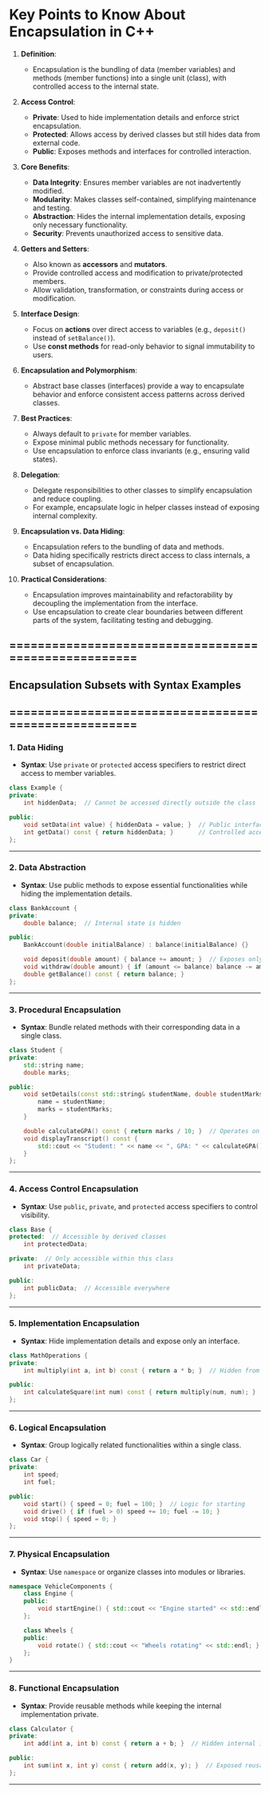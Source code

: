 # Key Points to Know About Encapsulation in C++ 

1. **Definition**:
   - Encapsulation is the bundling of data (member variables) and methods (member functions) into a single unit (class), with controlled access to the internal state.

2. **Access Control**:
   - **Private**: Used to hide implementation details and enforce strict encapsulation.
   - **Protected**: Allows access by derived classes but still hides data from external code.
   - **Public**: Exposes methods and interfaces for controlled interaction.

3. **Core Benefits**:
   - **Data Integrity**: Ensures member variables are not inadvertently modified.
   - **Modularity**: Makes classes self-contained, simplifying maintenance and testing.
   - **Abstraction**: Hides the internal implementation details, exposing only necessary functionality.
   - **Security**: Prevents unauthorized access to sensitive data.

4. **Getters and Setters**:
   - Also known as **accessors** and **mutators**.
   - Provide controlled access and modification to private/protected members.
   - Allow validation, transformation, or constraints during access or modification.

5. **Interface Design**:
   - Focus on **actions** over direct access to variables (e.g., `deposit()` instead of `setBalance()`).
   - Use **const methods** for read-only behavior to signal immutability to users.

6. **Encapsulation and Polymorphism**:
   - Abstract base classes (interfaces) provide a way to encapsulate behavior and enforce consistent access patterns across derived classes.

7. **Best Practices**:
   - Always default to `private` for member variables.
   - Expose minimal public methods necessary for functionality.
   - Use encapsulation to enforce class invariants (e.g., ensuring valid states).

8. **Delegation**:
   - Delegate responsibilities to other classes to simplify encapsulation and reduce coupling.
   - For example, encapsulate logic in helper classes instead of exposing internal complexity.

9. **Encapsulation vs. Data Hiding**:
   - Encapsulation refers to the bundling of data and methods.
   - Data hiding specifically restricts direct access to class internals, a subset of encapsulation.

10. **Practical Considerations**:
    - Encapsulation improves maintainability and refactorability by decoupling the implementation from the interface.
    - Use encapsulation to create clear boundaries between different parts of the system, facilitating testing and debugging.


=====================================================
---
## Encapsulation Subsets with Syntax Examples
=====================================================
---


### **1. Data Hiding**
- **Syntax**: Use `private` or `protected` access specifiers to restrict direct access to member variables.

```cpp
class Example {
private:
    int hiddenData;  // Cannot be accessed directly outside the class

public:
    void setData(int value) { hiddenData = value; }  // Public interface
    int getData() const { return hiddenData; }       // Controlled access
};
```

---

### **2. Data Abstraction**
- **Syntax**: Use public methods to expose essential functionalities while hiding the implementation details.

```cpp
class BankAccount {
private:
    double balance;  // Internal state is hidden

public:
    BankAccount(double initialBalance) : balance(initialBalance) {}

    void deposit(double amount) { balance += amount; }  // Exposes only what user needs
    void withdraw(double amount) { if (amount <= balance) balance -= amount; }
    double getBalance() const { return balance; }
};
```

---

### **3. Procedural Encapsulation**
- **Syntax**: Bundle related methods with their corresponding data in a single class.

```cpp
class Student {
private:
    std::string name;
    double marks;

public:
    void setDetails(const std::string& studentName, double studentMarks) {
        name = studentName;
        marks = studentMarks;
    }

    double calculateGPA() const { return marks / 10; }  // Operates on encapsulated data
    void displayTranscript() const {
        std::cout << "Student: " << name << ", GPA: " << calculateGPA() << std::endl;
    }
};
```

---

### **4. Access Control Encapsulation**
- **Syntax**: Use `public`, `private`, and `protected` access specifiers to control visibility.

```cpp
class Base {
protected:  // Accessible by derived classes
    int protectedData;

private:  // Only accessible within this class
    int privateData;

public:
    int publicData;  // Accessible everywhere
};
```

---

### **5. Implementation Encapsulation**
- **Syntax**: Hide implementation details and expose only an interface.

```cpp
class MathOperations {
private:
    int multiply(int a, int b) const { return a * b; }  // Hidden from the user

public:
    int calculateSquare(int num) const { return multiply(num, num); }  // Public interface
};
```

---

### **6. Logical Encapsulation**
- **Syntax**: Group logically related functionalities within a single class.

```cpp
class Car {
private:
    int speed;
    int fuel;

public:
    void start() { speed = 0; fuel = 100; }  // Logic for starting
    void drive() { if (fuel > 0) speed += 10; fuel -= 10; }
    void stop() { speed = 0; }
};
```

---

### **7. Physical Encapsulation**
- **Syntax**: Use `namespace` or organize classes into modules or libraries.

```cpp
namespace VehicleComponents {
    class Engine {
    public:
        void startEngine() { std::cout << "Engine started" << std::endl; }
    };

    class Wheels {
    public:
        void rotate() { std::cout << "Wheels rotating" << std::endl; }
    };
}
```

---

### **8. Functional Encapsulation**
- **Syntax**: Provide reusable methods while keeping the internal implementation private.

```cpp
class Calculator {
private:
    int add(int a, int b) const { return a + b; }  // Hidden internal implementation

public:
    int sum(int x, int y) const { return add(x, y); }  // Exposed reusable functionality
};
```

---
